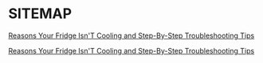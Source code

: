 <h1>SITEMAP</h1>

<a href="https://github.com/rhinobotsolutionz/HomeServiceBuzz.com/blob/e8e6291e1b970fd78652629fc6c2218aa14358f6/post/Reasons_Your_Fridge_IsnT_Cooling_and_StepByStep_Troubleshooting_Tips.txt">Reasons Your Fridge Isn'T Cooling and Step-By-Step Troubleshooting Tips</a>

<a href="https://github.com/rhinobotsolutionz/HomeServiceBuzz.com/blob/e8e6291e1b970fd78652629fc6c2218aa14358f6/post/Reasons_Your_Fridge_IsnT_Cooling_and_StepByStep_Troubleshooting_Tips.txt">Reasons Your Fridge Isn'T Cooling and Step-By-Step Troubleshooting Tips</a>
